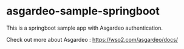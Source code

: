 # asgardeo-sample-springboot
This is a springboot sample app with Asgardeo authentication.

Check out more about Asgardeo : https://wso2.com/asgardeo/docs/

